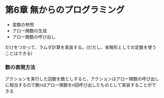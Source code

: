 # 第6章 無からのプログラミング
 - 変数の参照
 - アロー関数の生成
 - アロー関数の呼び出し

だけをつかって、ラムダ計算を実装する。(だだし、省略形としての定数を使うことはできる)

### 数の表現方法
アクションを実行した回数を数としすると、アクションはアロー関数の呼び出しに相当するので数nはアロー関数をn回呼び出したものとして実装することができる